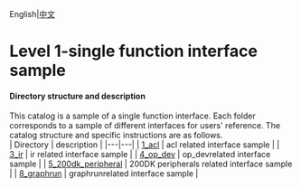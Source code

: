 English|[中文](README_CN.md)

# Level 1-single function interface sample

#### Directory structure and description

This catalog is a sample of a single function interface. Each folder corresponds to a sample of different interfaces for users' reference. The catalog structure and specific instructions are as follows.    
| Directory  | description  |
|---|---|
| [1_acl](./1_acl)  | acl related interface sample  |
| [3_ir](./3_ir)  |  ir related interface sample |
| [4_op_dev](./4_op_dev) | op_devrelated interface sample |
| [5_200dk_peripheral](./5_200dk_peripheral) | 200DK peripherals related interface sample |
| [8_graphrun](./8_graphrun) | graphrunrelated interface sample |